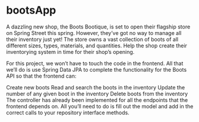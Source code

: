 # bootsApp

A dazzling new shop, the Boots Bootique, is set to open their flagship store on Spring Street this spring. However, they’ve got no way to manage all their inventory just yet! The store owns a vast collection of boots of all different sizes, types, materials, and quantities. Help the shop create their inventorying system in time for their shop’s opening.

For this project, we won’t have to touch the code in the frontend. All that we’ll do is use Spring Data JPA to complete the functionality for the Boots API so that the frontend can:

Create new boots
Read and search the boots in the inventory
Update the number of any given boot in the inventory
Delete boots from the inventory
The controller has already been implemented for all the endpoints that the frontend depends on. All you’ll need to do is fill out the model and add in the correct calls to your repository interface methods.
